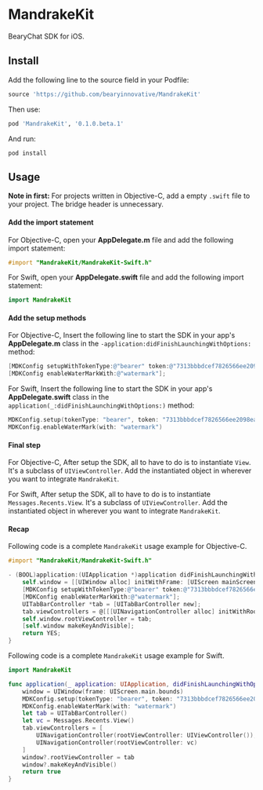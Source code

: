 # MandrakeKit

BearyChat SDK for iOS.

## Install

Add the following line to the source field in your Podfile:

```ruby
source 'https://github.com/bearyinnovative/MandrakeKit'
```

Then use:

```ruby
pod 'MandrakeKit', '0.1.0.beta.1'
```

And run:

```
pod install
```

## Usage

**Note in first:** For projects written in Objective-C, add a empty `.swift` file to your project. The bridge header is unnecessary.

#### Add the import statement

For Objective-C, open your **AppDelegate.m** file and add the following import statement:

```objective-c
#import "MandrakeKit/MandrakeKit-Swift.h"
```

For Swift, open your **AppDelegate.swift** file and add the following import statement:

``` swift
import MandrakeKit
```

#### Add the setup methods

For Objective-C, Insert the following line to start the SDK in your app's **AppDelegate.m** class in the `-application:didFinishLaunchingWithOptions:` method:

```objective-c
[MDKConfig setupWithTokenType:@"bearer" token:@"7313bbbdcef7826566ee2098ea85e7b7" domain:@"wanketest"];
[MDKConfig enableWaterMarkWith:@"watermark"];
```

For Swift, Insert the following line to start the SDK in your app's **AppDelegate.swift** class in the `application(_:didFinishLaunchingWithOptions:)` method:

``` swift
MDKConfig.setup(tokenType: "bearer", token: "7313bbbdcef7826566ee2098ea85e7b7", domain: "wanketest")
MDKConfig.enableWaterMark(with: "watermark")
```

#### Final step

For Objective-C, After setup the SDK, all to have to do is to instantiate `View`. It's a subclass of `UIViewController`. Add the instantiated object in wherever you want to integrate `MandrakeKit`.

For Swift, After setup the SDK, all to have to do is to instantiate `Messages.Recents.View`. It's a subclass of `UIViewController`. Add the instantiated object in wherever you want to integrate `MandrakeKit`.

#### Recap

Following code is a complete `MandrakeKit` usage example for Objective-C.

```objective-c
#import "MandrakeKit/MandrakeKit-Swift.h"

- (BOOL)application:(UIApplication *)application didFinishLaunchingWithOptions:(NSDictionary *)launchOptions {
    self.window = [[UIWindow alloc] initWithFrame: [UIScreen mainScreen].bounds];
    [MDKConfig setupWithTokenType:@"bearer" token:@"7313bbbdcef7826566ee2098ea85e7b7" domain:@"wanketest"];
    [MDKConfig enableWaterMarkWith:@"watermark"];
    UITabBarController *tab = [UITabBarController new];
    tab.viewControllers = @[[[UINavigationController alloc] initWithRootViewController:[UIViewController new]],  [[UINavigationController alloc] initWithRootViewController:[[View alloc] init]]];
    self.window.rootViewController = tab;
    [self.window makeKeyAndVisible];
    return YES;
}
```

Following code is a complete `MandrakeKit` usage example for Swift.

```swift
import MandrakeKit

func application(_ application: UIApplication, didFinishLaunchingWithOptions launchOptions: [UIApplicationLaunchOptionsKey: Any]?) -> Bool {
	window = UIWindow(frame: UIScreen.main.bounds)
	MDKConfig.setup(tokenType: "bearer", token: "7313bbbdcef7826566ee2098ea85e7b7", domain: "wanketest")
	MDKConfig.enableWaterMark(with: "watermark")
    let tab = UITabBarController()
	let vc = Messages.Recents.View()
    tab.viewControllers = [
    	UINavigationController(rootViewController: UIViewController()),
		UINavigationController(rootViewController: vc)
    ]
	window?.rootViewController = tab
	window?.makeKeyAndVisible()
	return true
}
```

